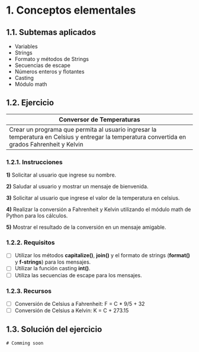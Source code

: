 # 1. Conceptos elementales

## 1.1. Subtemas aplicados

- Variables
- Strings
- Formato y métodos de Strings
- Secuencias de escape
- Números enteros y flotantes
- Casting
- Módulo math

## 1.2. Ejercicio

| Conversor de Temperaturas |
| ------------ |
| Crear un programa que permita al usuario ingresar la temperatura en Celsius y entregar la temperatura convertida en grados Fahrenheit y Kelvin | 

### 1.2.1. Instrucciones

**1)** Solicitar al usuario que ingrese su nombre.

**2)** Saludar al usuario y mostrar un mensaje de bienvenida.

**3)** Solicitar al usuario que ingrese el valor de la temperatura en celsius.

**4)** Realizar la conversión a Fahrenheit y Kelvin utilizando el módulo math de Python para los cálculos.

**5)** Mostrar el resultado de la conversión en un mensaje amigable.

### 1.2.2. Requisitos

-   [ ] Utilizar los métodos **capitalize()**, **join()** y el formato de strings (**format()** y **f-strings**) para los mensajes.
-   [ ] Utilizar la función casting **int()**. 
-   [ ] Utiliza las secuencias de escape para los mensajes.

### 1.2.3. Recursos

-   [ ] Conversión de Celsius a Fahrenheit: F = C * 9/5 + 32
-   [ ] Conversión de Celsius a Kelvin: K = C + 273.15

## 1.3. Solución del ejercicio

    # Comming soon
